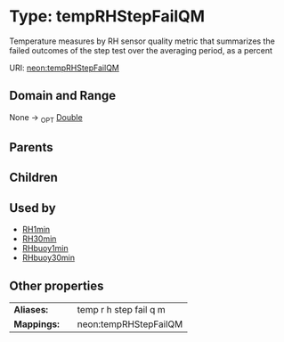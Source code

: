 
# Type: tempRHStepFailQM


Temperature measures by RH sensor quality metric that summarizes the failed outcomes of the step test over the averaging period, as a percent

URI: [neon:tempRHStepFailQM](https://data.neonscience.org/tempRHStepFailQM)


## Domain and Range

None ->  <sub>OPT</sub> [Double](types/Double.md)

## Parents


## Children


## Used by

 * [RH1min](RH1min.md)
 * [RH30min](RH30min.md)
 * [RHbuoy1min](RHbuoy1min.md)
 * [RHbuoy30min](RHbuoy30min.md)

## Other properties

|  |  |  |
| --- | --- | --- |
| **Aliases:** | | temp r h step fail q m |
| **Mappings:** | | neon:tempRHStepFailQM |

